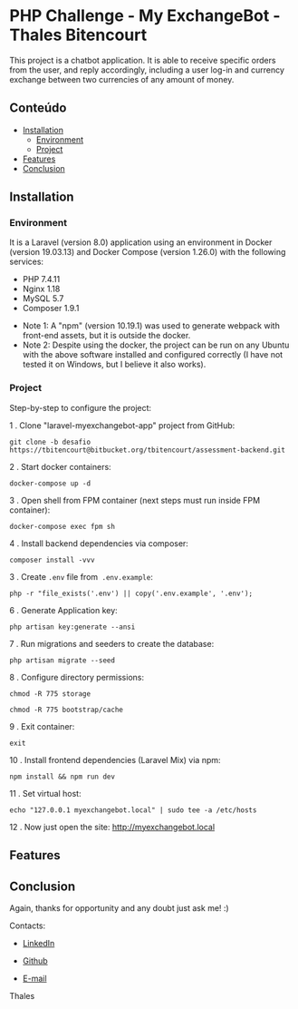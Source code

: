 # PHP Challenge - My ExchangeBot - Thales Bitencourt 

This project is a chatbot application. It is able to receive specific orders from the user, 
and reply accordingly, including a user log-in and currency exchange between two currencies of any amount of money.


## Conteúdo

- [Installation](#installation)
    * [Environment](#environment)
    * [Project](#project)
- [Features](#features)
- [Conclusion](#conclusion)

## Installation

### Environment

It is a Laravel (version 8.0) application using an environment in Docker (version 19.03.13) and Docker Compose (version 1.26.0) with the following services:

* PHP 7.4.11
* Nginx 1.18
* MySQL 5.7
* Composer 1.9.1

- Note 1: A "npm" (version 10.19.1) was used to generate webpack with front-end assets, but it is outside the docker.
- Note 2: Despite using the docker, the project can be run on any Ubuntu with the above software installed and configured correctly (I have not tested it on Windows, but I believe it also works).
 
### Project

Step-by-step to configure the project:

1 . Clone "laravel-myexchangebot-app" project from GitHub:

`git clone -b desafio https://tbitencourt@bitbucket.org/tbitencourt/assessment-backend.git`

2 . Start docker containers:

`docker-compose up -d`

3 . Open shell from FPM container (next steps must run inside FPM container):

`docker-compose exec fpm sh`

4 . Install backend dependencies via composer:

`composer install -vvv`

3 . Create `.env` file from` .env.example`:

`php -r "file_exists('.env') || copy('.env.example', '.env');`

6 . Generate Application key:

`php artisan key:generate --ansi`

7 . Run migrations and seeders to create the database:

`php artisan migrate --seed`

8 . Configure directory permissions:

`chmod -R 775 storage`

`chmod -R 775 bootstrap/cache`

9 . Exit container:

`exit`

10 . Install frontend dependencies (Laravel Mix) via npm:

`npm install && npm run dev`

11 . Set virtual host:

`echo "127.0.0.1 myexchangebot.local" | sudo tee -a /etc/hosts`

12 . Now just open the site: http://myexchangebot.local

## Features

## Conclusion

Again, thanks for opportunity and any doubt just ask me! :)

Contacts:

* [LinkedIn](https://www.linkedin.com/in/thales-bitencourt-969b7b14)

* [Github](https://github.com/tbitencourt)

* [E-mail](mailto:thalesbitencourt@gmail.com)

Thales
